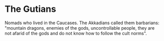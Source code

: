 # The Gutians
Nomads who lived in the Caucases. The Akkadians called them barbarians: "mountain dragons, enemies of the gods, uncontrollable people, they are not afarid of the gods and do not know how to follow the cult norms". 